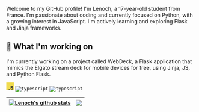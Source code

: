 Welcome to my GitHub profile! I'm Lenoch, a 17-year-old student from France. I'm passionate about coding and currently focused on Python, with a growing interest in JavaScript. I'm actively learning and exploring Flask and Jinja frameworks.

## 🔭 What I'm working on

I'm currently working on a project called WebDeck, a Flask application that mimics the Elgato stream deck for mobile devices for free, using Jinja, JS, and Python Flask.

<code><img height="20" alt="javascript" src="https://raw.githubusercontent.com/github/explore/80688e429a7d4ef2fca1e82350fe8e3517d3494d/topics/javascript/javascript.png"></code>
<code><img height="20" alt="typescript" src="https://www.pngkit.com/png/full/70-701749_this-free-icons-png-design-of-python-language.png"></code>
<code><img height="20" alt="typescript" src="https://cdn.icon-icons.com/icons2/2699/PNG/512/pocoo_jinja_logo_icon_169846.png"></code>

| <a href="https://bishokus.fr/invite"><img align="center" src="https://github-readme-stats.vercel.app/api?username=LeLenoch&show_icons=true&include_all_commits=true&theme=buefy&hide_border=true" alt="Lenoch's github stats" /></a> | <a href="https://bishokus.fr/invite"><img align="center" src="https://github-readme-stats.vercel.app/api/top-langs/?username=LeLenoch&layout=compact&theme=buefy&hide_border=true" /></a> |
| ------------- | ------------- |
